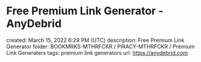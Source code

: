 # Free Premium Link Generator - AnyDebrid

created: March 15, 2022 6:29 PM (UTC)
description: Free Premium Link Generator
folder: BOOKMRKS-MTHRFCKR / PIRACY-MTHRFCKR / Premium Link Generaters
tags: premium link generators
url: https://anydebrid.com